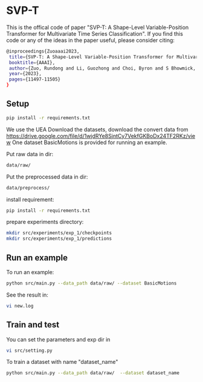 # SVP-T
This is the offical code of paper "SVP-T: A Shape-Level Variable-Position Transformer for Multivariate Time Series Classification".
If you find this code or any of the ideas in the paper useful, please consider citing:
```bash
@inproceedings{Zuoaaai2023,
 title={SVP-T: A Shape-Level Variable-Position Transformer for Multivariate Time Series Classification},
 booktitle={AAAI},
 author={Zuo, Rundong and Li, Guozhong and Choi, Byron and S Bhowmick, Sourav and Mah, Daphne Ngai-Yin and Wong, Grace Lai-Hung},
 year={2023},
 pages={11497-11505}
}
```
## Setup
```bash
pip install -r requirements.txt
```


We use the UEA Download the datasets, download the convert data from https://drive.google.com/file/d/1wjdRYe8SjntCy7VekfGKBoDx24TF2RKz/view
One dataset BasicMotions is provided for running an example.

Put raw data in dir:
```bash
data/raw/
```
Put the preprocessed data in dir:
```bash
data/preprocess/
```

install requirement:
```bash
pip install -r requirements.txt
```

prepare experiments directory:
```bash
mkdir src/experiments/exp_1/checkpoints
mkdir src/experiments/exp_1/predictions
```


## Run an example
To run an example:
```bash
python src/main.py --data_path data/raw/ --dataset BasicMotions
```
See the result in:
```bash
vi new.log
```
## Train and test
You can set the parameters and exp dir in
```bash
vi src/setting.py
```

To train a dataset with name "dataset_name"
```bash
python src/main.py --data_path data/raw/  --dataset dataset_name
```



